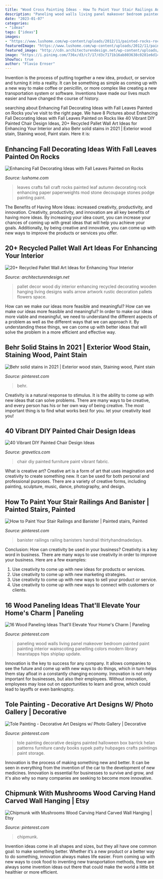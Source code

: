 ```yaml
---
title: "Wood Cross Painting Ideas - How To Paint Your Stair Railings And Banister"
description: "Paneling wood walls living panel makeover bedroom painted paint painting interior wainscoting panelling colors modern library hearstapps hips shiplap update"
date: "2023-01-07"
categories:
- "ideas"
tags: ["ideas"]
images:
- "https://www.lushome.com/wp-content/uploads/2012/11/painted-rocks-rockpainting-ideas-fall-leaves-10.jpg"
featuredImage: "https://www.lushome.com/wp-content/uploads/2012/11/painted-rocks-rockpainting-ideas-fall-leaves-10.jpg"
featured_image: "http://cdn.architecturendesign.net/wp-content/uploads/2015/06/AD-Pallet-Wall-Art-1.jpg"
image: "https://i.pinimg.com/736x/d3/c7/17/d3c7171b16ab803638c0281e6d14e309.jpg"
ShowToc: true
author: "Flavio Ernser"
---
```



Invention is the process of putting together a new idea, product, or service and turning it into a reality. It can be something as simple as coming up with a new way to make coffee or penicillin, or more complex like creating a new transportation system or software. Inventions have made our lives much easier and have changed the course of history.

	

		
searching about Enhancing Fall Decorating Ideas with Fall Leaves Painted on Rocks you've visit to the right page. We have 8 Pictures about Enhancing Fall Decorating Ideas with Fall Leaves Painted on Rocks like 40 Vibrant DIY Painted Chair Design Ideas, 20+ Recycled Pallet Wall Art Ideas for Enhancing Your Interior and also Behr solid stains in 2021 | Exterior wood stain, Staining wood, Paint stain. Here it is:
		
    
## Enhancing Fall Decorating Ideas With Fall Leaves Painted On Rocks

<img loading=lazy src="https://www.lushome.com/wp-content/uploads/2012/11/painted-rocks-rockpainting-ideas-fall-leaves-10.jpg" onerror="this.onerror=null;this.src='https://tse1.mm.bing.net/th?id=OIP.0TSNYyxqPnbT5Ktiz8OusAAAAA&amp;pid=15.1';" alt="Enhancing Fall Decorating Ideas with Fall Leaves Painted on Rocks">

_Source: lushome.com_

>leaves crafts fall craft rocks painted leaf autumn decorating rock enhancing paper paperweights mod stone decoupage stones podge painting paint. 

	

The Benefits of Having More Ideas: increased creativity, productivity, and innovation.
Creativity, productivity, and innovation are all key benefits of having more ideas. By increasing your idea count, you can increase your chances of coming up with great ideas that will help you achieve your goals. Additionally, by being creative and innovative, you can come up with new ways to improve the products or services you offer.

    
## 20+ Recycled Pallet Wall Art Ideas For Enhancing Your Interior

<img loading=lazy src="http://cdn.architecturendesign.net/wp-content/uploads/2015/06/AD-Pallet-Wall-Art-1.jpg" onerror="this.onerror=null;this.src='https://tse3.mm.bing.net/th?id=OIP.8Xd7lJShtieOCcnEehn92wHaLH&amp;pid=15.1';" alt="20+ Recycled Pallet Wall Art Ideas for Enhancing Your Interior">

_Source: architecturendesign.net_

>pallet decor wood diy interior enhancing recycled decorating wooden hanging living designs walls arrow artwork rustic decoration pallets flowers space. 

	

How can we make our ideas more feasible and meaningful?
How can we make our ideas more feasible and meaningful? In order to make our ideas more viable and meaningful, we need to understand the different aspects of a problem as well as the different ways that we can approach it. By understanding these things, we can come up with better ideas that will solve the problem in a more efficient and effective way.

    
## Behr Solid Stains In 2021 | Exterior Wood Stain, Staining Wood, Paint Stain

<img loading=lazy src="https://i.pinimg.com/736x/32/eb/46/32eb46b2660843aceeef7639fa1db53f.jpg" onerror="this.onerror=null;this.src='https://tse1.mm.bing.net/th?id=OIP.ddwsTGkWjQYq1pficKmbVQHaJ3&amp;pid=15.1';" alt="Behr solid stains in 2021 | Exterior wood stain, Staining wood, Paint stain">

_Source: pinterest.com_

>behr. 

	

Creativity is a natural response to stimulus. It is the ability to come up with new ideas that can solve problems. There are many ways to be creative, and every person has his or her own way of being creative. The most important thing is to find what works best for you. let your creativity lead you!

    
## 40 Vibrant DIY Painted Chair Design Ideas

<img loading=lazy src="https://www.gravetics.com/wp-content/uploads/2017/08/DIY-Chair-Furniture-Art-Look-at-what-a-little-paint-and-fabric-can-do-to-and-old-chair.jpg" onerror="this.onerror=null;this.src='https://tse3.mm.bing.net/th?id=OIP.5fc6ID9aAkxFa6m4nhvbUgHaNO&amp;pid=15.1';" alt="40 Vibrant DIY Painted Chair Design Ideas">

_Source: gravetics.com_

>chair diy painted furniture paint vibrant fabric. 

	

What is creative art?
Creative art is a form of art that uses imagination and creativity to create something new. It can be used for both personal and professional purposes. There are a variety of creative forms, including painting, sculpture, music, dance, photography, and design.

    
## How To Paint Your Stair Railings And Banister | Painted Stairs, Painted

<img loading=lazy src="https://i.pinimg.com/736x/11/7e/38/117e389e9e12c6444bbc861c887b76ce.jpg" onerror="this.onerror=null;this.src='https://tse2.mm.bing.net/th?id=OIP.62M10vqL9229gv-hlyv8zgHaJ3&amp;pid=15.1';" alt="How to Paint Your Stair Railings and Banister | Painted stairs, Painted">

_Source: pinterest.com_

>banister railings railing banisters handrail thirtyhandmadedays. 

	

Conclusion: How can creativity be used in your business?
Creativity is a key word in business. There are many ways to use creativity in order to improve your business. Here are a few examples:
1. Use creativity to come up with new ideas for products or services.
2. Use creativity to come up with new marketing strategies.
3. Use creativity to come up with new ways to sell your product or service.
4. Use creativity to come up with new ways to connect with customers or clients.

    
## 16 Wood Paneling Ideas That&#039;ll Elevate Your Home&#039;s Charm | Paneling

<img loading=lazy src="https://i.pinimg.com/736x/d3/c7/17/d3c7171b16ab803638c0281e6d14e309.jpg" onerror="this.onerror=null;this.src='https://tse1.mm.bing.net/th?id=OIP.wc4YmXX_MAfG3lPX5tvexAHaLD&amp;pid=15.1';" alt="16 Wood Paneling Ideas That&#039;ll Elevate Your Home&#039;s Charm | Paneling">

_Source: pinterest.com_

>paneling wood walls living panel makeover bedroom painted paint painting interior wainscoting panelling colors modern library hearstapps hips shiplap update. 

	

Innovation is the key to success for any company. It allows companies to see the future and come up with new ways to do things, which in turn helps them stay afloat in a constantly changing economy. Innovation is not only important for businesses, but also their employees. Without innovation, employees may lose out on opportunities to learn and grow, which could lead to layoffs or even bankruptcy.

    
## Tole Painting - Decorative Art Designs W/ Photo Gallery | Decorative

<img loading=lazy src="https://i.pinimg.com/736x/b6/83/f0/b683f0473bd2508437962cc184df2f4b--painting-furniture-tole-painting.jpg" onerror="this.onerror=null;this.src='https://tse4.mm.bing.net/th?id=OIP.x2zmm9gNjOtFmdoRS3ieYADVEk&amp;pid=15.1';" alt="Tole Painting - Decorative Art Designs w/ Photo Gallery | Decorative">

_Source: pinterest.com_

>tole painting decorative designs painted halloween box barrick helan patterns furniture candy books sypek patty hubpages crafts paintings paint storage. 

	

Innovation is the process of making something new and better. It can be seen in everything from the invention of the car to the development of new medicines. Innovation is essential for businesses to survive and grow, and it's also why so many companies are seeking to become more innovative.

    
## Chipmunk With Mushrooms Wood Carving Hand Carved Wall Hanging | Etsy

<img loading=lazy src="https://i.pinimg.com/736x/e6/7b/48/e67b480323c23b92243bb4b27eaafcff.jpg" onerror="this.onerror=null;this.src='https://tse1.mm.bing.net/th?id=OIP.Ak8-VxoOevo4zHHF4V3h1QHaLH&amp;pid=15.1';" alt="Chipmunk with Mushrooms Wood Carving Hand Carved Wall Hanging | Etsy">

_Source: pinterest.com_

>chipmunk. 

	

Invention ideas come in all shapes and sizes, but they all have one common goal: to make something better. Whether it’s a new product or a better way to do something, innovation always makes life easier. From coming up with new ways to cook food to inventing new transportation methods, there are always some invention ideas out there that could make the world a little bit healthier or more efficient.

